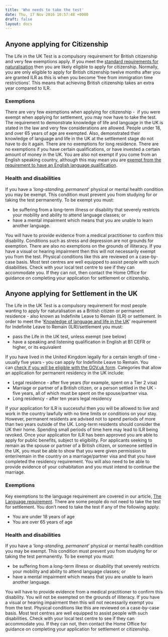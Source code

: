 ```yaml
---
title: 'Who needs to take the test'
date: Thu, 17 Nov 2016 10:57:48 +0000
draft: false
layout: docs
---
```


## Anyone applying for Citizenship

The Life in the UK Test is a compulsory requirement for British citizenship and very few exemptions apply. If you meet the [standard requirements for naturalisation](https://www.gov.uk/becoming-a-british-citizen) then you are likely eligible to apply for citizenship. Normally, you are only eligible to apply for British citizenship twelve months after you are granted ILR as this is when you become ‘free from immigration time restrictions’. This means that achieving British citizenship takes an extra year compared to ILR.

### Exemptions

There are very few exemptions when applying for citizenship -  if you were exempt when applying for settlement, you may now have to take the test. The requirement to demonstrate knowledge of life and language in the UK is stated in the law and very few considerations are allowed. People under 18, and over 65 years of age are exempted. Also, demonstrated their knowledge of language and life in the UK at the settlement stage do not have to do it again. There are no exemptions for long residence. There are no exemptions if you have certain qualifications, or have invested a certain amount of money in the UK. You are also not exempt if you come from an English speaking country, although this may mean you are [exempt from the requirement to have an English language qualification](http://lifeintheuk.wpengine.com/?page_id=122).

### Health and disabilities

If you have a ‘_long-standing, permanent_’ physical or mental health condition you may be exempt. This condition must prevent you from studying for or taking the test permanently. To be exempt you must:

*   be suffering from a long-term illness or disability that severely restricts your mobility and ability to attend language classes; or
*   have a mental impairment which means that you are unable to learn another language.

You will have to provide evidence from a medical practitioner to confirm this disability. Conditions such as stress and depression are not grounds for exemption. There are also no exemptions on the grounds of illiteracy. If you have a visual or hearing impairment then this will not necessarily exempt you from the test. Physical conditions like this are reviewed on a case-by-case basis. Most test centres are well equipped to assist people with such disabilities. Check with your local test centre to see if they can accommodate you. If they can not, then contact the Home Office for guidance on completing your application for settlement or citizenship.

## Anyone applying for Settlement in the UK

The Life in the UK Test is a compulsory requirement for most people wanting to apply for naturalisation as a British citizen or permanent residence - also known as Indefinite Leave to Remain (ILR) or settlement. In order to meet the ‘[Knowledge of language and life in the UK](http://www.ukba.homeoffice.gov.uk/visas-immigration/settlement/knowledge-language-life/)’ requirement for Indefinite Leave to Remain (ILR)/settlement you must:

*   pass the Life in the UK test, unless exempt (see below)
*   have a speaking and listening qualification in English at B1 CEFR or higher, or its equivalent

If you have lived in the United Kingdom legally for a certain length of time - usually five years - you can apply for Indefinite Leave to Remain. You can [check if you will be eligible with the GOV.uk form](https://www.gov.uk/settle-in-the-uk). Categories that allow an application for permanent residency in the UK include:

*   Legal residence - after five years (for example, spent on a Tier 2 visa)
*   Marriage or partner of a British citizen, or a person settled in the UK - five years, all of which must be spent on the spouse/partner visa.
*   Long residency - after ten years legal residency

If your application for ILR is successful then you will be allowed to live and work in the country lawfully with no time limits or conditions on your stay. However, permanent residents are advised not to spend periods of more than two years outside of the UK. Long-term residents should consider the UK their home. Spending small periods of time here may lead to ILR being revoked. Once your application for ILR has been approved you are able to apply for public benefits, subject to eligibility. For applicants seeking to remain as the spouse or partner of a British citizen, or someone settled in the UK, you must be able to show that you were given permission to enter/remain in the country on a marriage/partner visa and that you have completed the residency requirement. You will also need to be able to provide evidence of your cohabitation and you must intend to continue the marriage.

### Exemptions

Key exemptions to the language requirement are covered in our article, [The Language requirement](http://lifeintheuk.wpengine.com/?page_id=122). There are some people do not need to take the test for settlement. You don’t need to take the test if any of the following apply:

*   You are under 18 years of age
*   You are over 65 years of age

### Health and disabilities

If you have a ‘_long-standing, permanent_’ physical or mental health condition you may be exempt. This condition must prevent you from studying for or taking the test permanently. To be exempt you must:

*   be suffering from a long-term illness or disability that severely restricts your mobility and ability to attend language classes; or
*   have a mental impairment which means that you are unable to learn another language.

You will have to provide evidence from a medical practitioner to confirm this disability. You will not be exempted on the grounds of illiteracy. If you have a visual or hearing impairment then this will not necessarily exempt you from the test. Physical conditions like this are reviewed on a case-by-case basis. Most test centres are well equipped to assist people with such disabilities. Check with your local test centre to see if they can accommodate you. If they can not, then contact the Home Office for guidance on completing your application for settlement or citizenship.